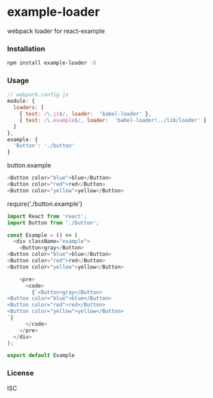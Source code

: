 # example-loader

webpack loader for react-example

### Installation
``` sh
npm install example-loader -D
```

### Usage
``` javascript
// webpack.config.js
module: {
  loaders: [
    { test: /\.js$/, loader:  'babel-loader' },
    { test: /\.example$/, loader:  'babel-loader!../lib/loader' }
  ]
},
example: {
  'Button': './button'
}
```


button.example
``` javascript
<Button color="blue">blue</Button>
<Button color="red">red</Button>
<Button color="yellow">yellow</Button>
```

require('./button.example')
``` javascript
import React from 'react';
import Button from './button';

const Example = () => (
  <div className="example">
    <Button>gray</Button>
<Button color="blue">blue</Button>
<Button color="red">red</Button>
<Button color="yellow">yellow</Button>

    <pre>
      <code>
        {`<Button>gray</Button>
<Button color="blue">blue</Button>
<Button color="red">red</Button>
<Button color="yellow">yellow</Button>
`}
      </code>
    </pre>
  </div>
);

export default Example
```

### License
ISC
